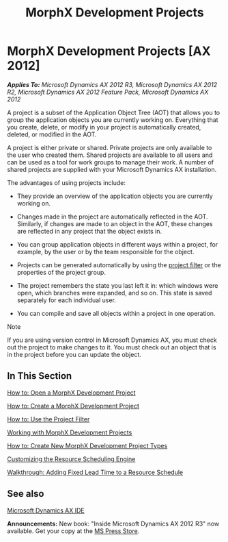 ﻿---
title: MorphX Development Projects
TOCTitle: MorphX Development Projects
ms:assetid: 0ba14560-61c2-45e1-82f1-99c568448da7
ms:mtpsurl: https://msdn.microsoft.com/en-us/library/Aa583019(v=AX.60)
ms:contentKeyID: 35240403
ms.date: 05/18/2015
mtps_version: v=AX.60
---

# MorphX Development Projects [AX 2012]


_**Applies To:** Microsoft Dynamics AX 2012 R3, Microsoft Dynamics AX 2012 R2, Microsoft Dynamics AX 2012 Feature Pack, Microsoft Dynamics AX 2012_

A project is a subset of the Application Object Tree (AOT) that allows you to group the application objects you are currently working on. Everything that you create, delete, or modify in your project is automatically created, deleted, or modified in the AOT.

A project is either private or shared. Private projects are only available to the user who created them. Shared projects are available to all users and can be used as a tool for work groups to manage their work. A number of shared projects are supplied with your Microsoft Dynamics AX installation.

The advantages of using projects include:

  - They provide an overview of the application objects you are currently working on.

  - Changes made in the project are automatically reflected in the AOT. Similarly, if changes are made to an object in the AOT, these changes are reflected in any project that the object exists in.

  - You can group application objects in different ways within a project, for example, by the user or by the team responsible for the object.

  - Projects can be generated automatically by using the [project filter](how-to-use-the-project-filter.md) or the properties of the project group.

  - The project remembers the state you last left it in: which windows were open, which branches were expanded, and so on. This state is saved separately for each individual user.

  - You can compile and save all objects within a project in one operation.


> [!NOTE]
> <P>If you are using version control in Microsoft Dynamics AX, you must check out the project to make changes to it. You must check out an object that is in the project before you can update the object.</P>



## In This Section

[How to: Open a MorphX Development Project](how-to-open-a-morphx-development-project.md)

[How to: Create a MorphX Development Project](how-to-create-a-morphx-development-project.md)

[How to: Use the Project Filter](how-to-use-the-project-filter.md)

[Working with MorphX Development Projects](working-with-morphx-development-projects.md)

[How to: Create New MorphX Development Project Types](how-to-create-new-morphx-development-project-types.md)

[Customizing the Resource Scheduling Engine](customizing-the-resource-scheduling-engine.md)

[Walkthrough: Adding Fixed Lead Time to a Resource Schedule](walkthrough-adding-fixed-lead-time-to-a-resource-schedule.md)

## See also

[Microsoft Dynamics AX IDE](microsoft-dynamics-ax-ide.md)

  
**Announcements:** New book: "Inside Microsoft Dynamics AX 2012 R3" now available. Get your copy at the [MS Press Store](https://www.microsoftpressstore.com/store/inside-microsoft-dynamics-ax-2012-r3-9780735685109).

